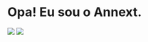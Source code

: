 # Opa! Eu sou o Annext.

<div> 
  <a href="https://www.youtube.com/channel/UCvzBBWAl75K0BB1s9QM3fjQ" target="_blank"><img src="https://img.shields.io/badge/YouTube-FF0000?style=for-the-badge&logo=youtube&logoColor=white" target="_blank"></a>
  <a href="https://www.instagram.com/annext.sx/"target="_blank"><img src="https://img.shields.io/badge/-Instagram-%23E4405F?style=for-the-badge&logo=instagram&logoColor=white" target="_blank"></a>
</div>

